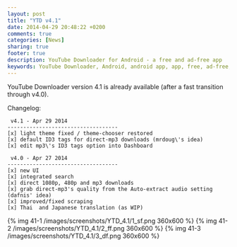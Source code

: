 ```yaml
---
layout: post
title: "YTD v4.1"
date: 2014-04-29 20:48:22 +0200
comments: true
categories: [News]
sharing: true
footer: true
description: YouTube Downloader for Android - a free and ad-free app
keywords: YouTube Downloader, Android, android app, app, free, ad-free, no ads, dentex, video, YouTube, downloader
---
```

YouTube Downloader version 4.1 is already available (after a fast transition through v4.0).

Changelog:

     v4.1 - Apr 29 2014
    -----------------------------------
    [x] light theme fixed / theme-chooser restored
    [x] default ID3 tags for direct-mp3 downloads (mrdoug\'s idea)
    [x] edit mp3\'s ID3 tags option into Dashboard

     v4.0 - Apr 27 2014
    -----------------------------------
    [x] new UI
    [x] integrated search
    [x] direct 1080p, 480p and mp3 downloads
    [x] grab direct-mp3's quality from the Auto-extract audio setting (dafnis' idea)
    [x] improved/fixed scraping
    [x] Thai  and Japanese translation (as WIP)

{% img 41-1 /images/screenshots/YTD_4.1/1_sf.png 360x600 %}
{% img 41-2 /images/screenshots/YTD_4.1/2_ff.png 360x600 %}
{% img 41-3 /images/screenshots/YTD_4.1/3_df.png 360x600 %}
